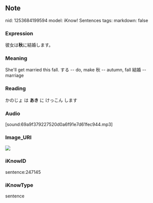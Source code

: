 ## Note
nid: 1253684199594
model: iKnow! Sentences
tags: 
markdown: false

### Expression
彼女は<b>秋</b>に結婚します。

### Meaning
She'll get married this fall.
する -- do, make
秋 -- autumn, fall
結婚 -- marriage

### Reading
かのじょ は <b>あき</b> に けっこん します

### Audio
[sound:69a9f379227520d0a6f91e7d61fec944.mp3]

### Image_URI
<img src="8aaf335c8d77bc1d44e163c96bf70f9d.jpg">

### iKnowID
sentence:247145

### iKnowType
sentence
